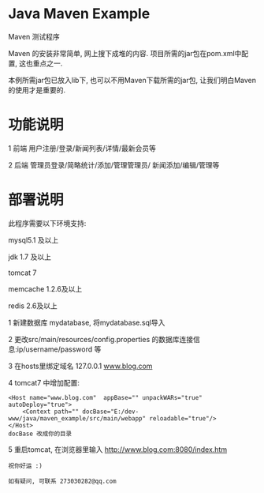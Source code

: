 # Java Maven Example
Maven 测试程序

Maven 的安装非常简单, 网上搜下成堆的内容. 项目所需的jar包在pom.xml中配置, 这也重点之一. 

本例所需jar包已放入lib下, 也可以不用Maven下载所需的jar包, 让我们明白Maven的使用才是重要的.


# 功能说明


1 前端 用户注册/登录/新闻列表/详情/最新会员等

2 后端 管理员登录/简略统计/添加/管理管理员/ 新闻添加/编辑/管理等

# 部署说明

此程序需要以下环境支持:

mysql5.1 及以上

jdk 1.7 及以上

tomcat 7

memcache 1.2.6及以上

redis 2.6及以上



1 新建数据库 mydatabase, 将mydatabase.sql导入

2 更改src/main/resources/config.properties 的数据库连接信息:ip/username/password 等

3 在hosts里绑定域名 127.0.0.1 www.blog.com

4 tomcat7 中增加配置:

	<Host name="www.blog.com"  appBase="" unpackWARs="true" autoDeploy="true">
		<Context path="" docBase="E:/dev-www/java/maven_example/src/main/webapp" reloadable="true"/>  
    </Host>
	docBase 改成你的目录

5 重启tomcat, 在浏览器里输入 http://www.blog.com:8080/index.htm
	
	祝你好运 :)
	
	如有疑问, 可联系 273030282@qq.com